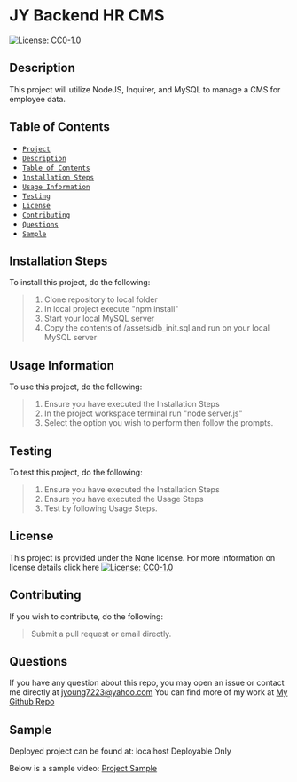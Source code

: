
# JY Backend HR CMS
[![License: CC0-1.0](https://licensebuttons.net/l/zero/1.0/80x15.png)](http://creativecommons.org/publicdomain/zero/1.0/)
## Description
This project will utilize NodeJS, Inquirer, and MySQL to manage a CMS for employee data.
## Table of Contents
* [`Project`](#)
* [`Description`](#Description)
* [`Table of Contents`](#Table-of-Contents)
* [`1nstallation Steps`](#Installation-Steps)
* [`Usage Information`](#Usage-Information)
* [`Testing`](#Testing)
* [`License`](#License)
* [`Contributing`](#Contributing)
* [`Questions`](#Questions)
* [`Sample`](#Sample)
## Installation Steps
To install this project, do the following:
> 1. Clone repository to local folder
> 2. In local project execute "npm install"
> 3. Start your local MySQL server
> 4. Copy the contents of /assets/db_init.sql and run on your local MySQL server

## Usage Information
To use this project, do the following:
> 1. Ensure you have executed the Installation Steps
> 2. In the project workspace terminal run "node server.js"
> 3. Select the option you wish to perform then follow the prompts.

## Testing
To test this project, do the following:
> 1. Ensure you have executed the Installation Steps
> 2. Ensure you have executed the Usage Steps
> 3. Test by following Usage Steps.

## License
This project is provided under the None license. For more information on license details click here [![License: CC0-1.0](https://licensebuttons.net/l/zero/1.0/80x15.png)](http://creativecommons.org/publicdomain/zero/1.0/)
## Contributing
If you wish to contribute, do the following:
> Submit a pull request or email directly.
## Questions
If you have any question about this repo, you may open an issue or contact me directly at jyoung7223@yahoo.com
You can find more of my work at [My Github Repo](https://github.com/JYoung7223 "My GitHub Repo")
## Sample
Deployed project can be found at: localhost Deployable Only

Below is a sample video:
[Project Sample](https://youtu.be/oLZcnyK-EpE "Project Sample")
